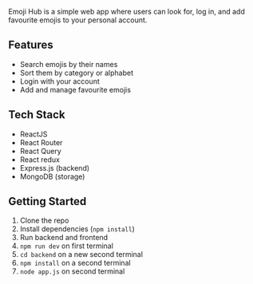 Emoji Hub is a simple web app where users can look for, log in, and add favourite emojis to your personal account.

## Features
-  Search emojis by their names
-  Sort them by category or alphabet
-  Login with your account
-  Add and manage favourite emojis

## Tech Stack
- ReactJS
- React Router
- React Query
- React redux
- Express.js (backend)
- MongoDB (storage)

## Getting Started
1. Clone the repo  
2. Install dependencies (`npm install`)  
3. Run backend and frontend
4. `npm run dev` on first terminal
5. `cd backend` on a new second terminal
6. `npm install` on a second terminal
7. `node app.js` on second terminal  
